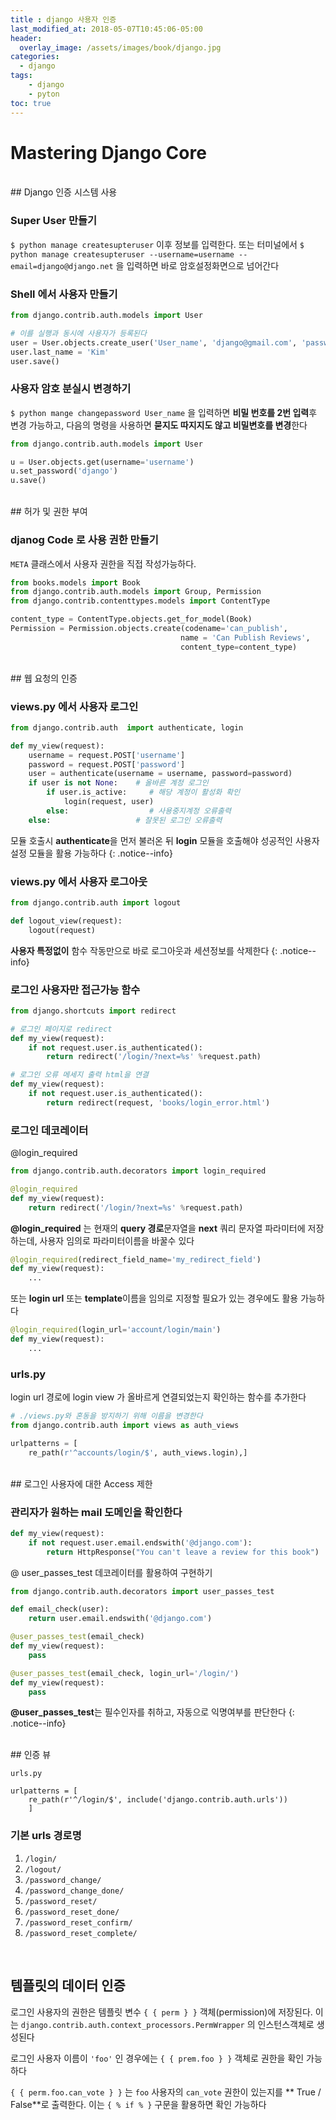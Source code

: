 ```yaml
---
title : django 사용자 인증
last_modified_at: 2018-05-07T10:45:06-05:00
header:
  overlay_image: /assets/images/book/django.jpg
categories:
  - django
tags: 
    - django
    - pyton
toc: true    
---
```



# Mastering Django Core

<br>
## Django 인증 시스템 사용

### Super User 만들기 

`$ python manage createsupteruser` 이후 정보를 입력한다. 또는 터미널에서 `$ python manage createsupteruser --username=username --email=django@django.net` 을 입력하면 바로 암호설정화면으로 넘어간다 


### Shell 에서 사용자 만들기

```python
from django.contrib.auth.models import User

# 이를 실행과 동시에 사용자가 등록된다
user = User.objects.create_user('User_name', 'django@gmail.com', 'passwd')
user.last_name = 'Kim'
user.save()
```


### 사용자 암호 분실시 변경하기

`$ python mange changepassword User_name` 을 입력하면 **비밀 번호를 2번 입력**후 변경 가능하고, 다음의 명령을 사용하면 **묻지도 따지지도 않고 비밀변호를 변경**한다

```python
from django.contrib.auth.models import User

u = User.objects.get(username='username')
u.set_password('django')
u.save()
```


<br>
## 허가 및 권한 부여

### djanog Code 로 사용 권한 만들기

`META` 클래스에서 사용자 권한을 직접 작성가능하다. 

```python
from books.models import Book
from django.contrib.auth.models import Group, Permission
from django.contrib.contenttypes.models import ContentType

content_type = ContentType.objects.get_for_model(Book)
Permission = Permission.objects.create(codename='can_publish',
                                      name = 'Can Publish Reviews',
                                      content_type=content_type)
```



<br>
## 웹 요청의 인증 

### views.py 에서 사용자 로그인

```python
from django.contrib.auth  import authenticate, login

def my_view(request):
    username = request.POST['username']
    password = request.POST['password']
    user = authenticate(username = username, password=password)
    if user is not None:    # 올바른 계정 로그인
        if user.is_active:     # 해당 계정이 활성화 확인 
            login(request, user)
        else:                  # 사용중지계정 오류출력
    else:                   # 잘못된 로그인 오류출력
```

모듈 호출시 **authenticate**을 먼저 불러온 뒤 **login** 모듈을 호출해야 성공적인 사용자 설정 모듈을 활용 가능하다 
{: .notice--info}


### views.py 에서 사용자 로그아웃

```python
from django.contrib.auth import logout

def logout_view(request):
    logout(request)
```

**사용자 특정없이** 함수 작동만으로 바로 로그아웃과 세션정보를 삭제한다
{: .notice--info}
 

### 로그인 사용자만 접근가능 함수 

```python
from django.shortcuts import redirect

# 로그인 페이지로 redirect
def my_view(request):
    if not request.user.is_authenticated():
        return redirect('/login/?next=%s' %request.path)

# 로그인 오류 메세지 출력 html을 연결
def my_view(request):
    if not request.user.is_authenticated():
        return redirect(request, 'books/login_error.html')
```


### 로그인 데코레이터

@login_required

```python
from django.contrib.auth.decorators import login_required

@login_required
def my_view(request):
    return redirect('/login/?next=%s' %request.path)
```

**@login_required** 는 현재의 **query 경로**문자열을 **next** 쿼리 문자열 파라미터에 저장하는데, 사용자 임의로 파라미터이름을 바꿀수 있다

```python
@login_required(redirect_field_name='my_redirect_field')
def my_view(request):
    ...
```

또는 **login url** 또는 **template**이름을 임의로 지정할 필요가 있는 경우에도 활용 가능하다 

```python
@login_required(login_url='account/login/main')
def my_view(request):
    ...
```


### urls.py

login url 경로에 login view 가 올바르게 연결되었는지 확인하는 함수를 추가한다

```python
# ./views.py와 혼동을 방지하기 위해 이름을 변경한다
from django.contrib.auth import views as auth_views

urlpatterns = [
    re_path(r'^accounts/login/$', auth_views.login),] 
```



<br>
## 로그인 사용자에 대한 Access 제한

### 관리자가 원하는 mail 도메인을 확인한다

```python
def my_view(request):
    if not request.user.email.endswith('@django.com'):
        return HttpResponse("You can't leave a review for this book")
```


@ user_passes_test 데코레이터를 활용하여 구현하기 

```python
from django.contrib.auth.decorators import user_passes_test

def email_check(user):
    return user.email.endswith('@django.com')

@user_passes_test(email_check)
def my_view(request):
    pass

@user_passes_test(email_check, login_url='/login/')
def my_view(request):
    pass
```

**@user_passes_test**는 필수인자를 취하고, 자동으로 익명여부를 판단한다
{: .notice--info}


<br>
## 인증 뷰

```
urls.py

urlpatterns = [
    re_path(r'^/login/$', include('django.contrib.auth.urls'))
    ]
```


### 기본 urls 경로명

1. `/login/`
2. `/logout/`
3. `/password_change/`
4. `/password_change_done/`
5. `/password_reset/`
6. `/password_reset_done/`
7. `/password_reset_confirm/`
8. `/password_reset_complete/`


<br>

## 템플릿의 데이터 인증

로그인 사용자의 권한은 템플릿 변수 `{ { perm } }` 객체(permission)에 저장된다. 이는 `django.contrib.auth.context_processors.PermWrapper` 의 인스턴스객체로 생성된다

로그인 사용자 이름이 `'foo'` 인 경우에는 `{ { prem.foo } }` 객체로 권한을 확인 가능하다 

`{ { perm.foo.can_vote } }` 는 `foo` 사용자의 `can_vote` 권한이 있는지를 ** True / False**로 출력한다. 이는 `{ % if % }` 구문을 활용하면 확인 가능하다
